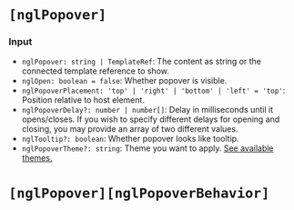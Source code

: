 # `[nglPopover]`

### Input

   * `nglPopover: string | TemplateRef`: The content as string or the connected template reference to show.
   * `nglOpen: boolean = false`: Whether popover is visible.
   * `nglPopoverPlacement: 'top' | 'right' | 'bottom' | 'left' = 'top'`: Position relative to host element.
   * `nglPopoverDelay?: number | number[]`: Delay in milliseconds until it opens/closes. If you wish to specify different delays for opening and closing, you may provide an array of two different values.
   * `nglTooltip?: boolean`: Whether popover looks like tooltip.
   * `nglPopoverTheme?: string`: Theme you want to apply. [See available themes.](https://www.lightningdesignsystem.com/components/utilities/themes/#flavor-color)


# `[nglPopover][nglPopoverBehavior]`
